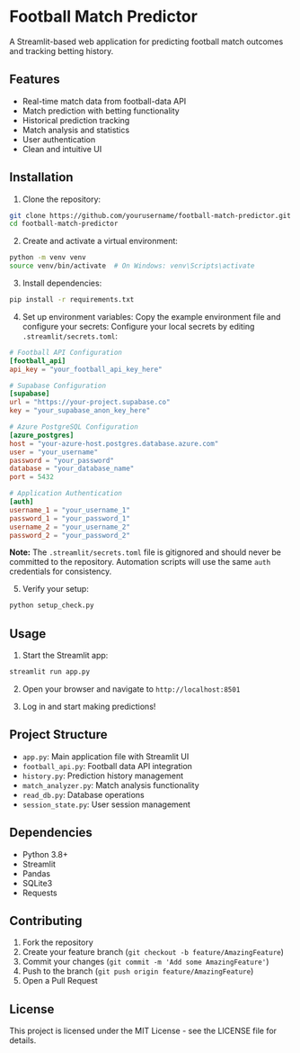 # Football Match Predictor

A Streamlit-based web application for predicting football match outcomes and tracking betting history.

## Features

- Real-time match data from football-data API
- Match prediction with betting functionality
- Historical prediction tracking
- Match analysis and statistics
- User authentication
- Clean and intuitive UI

## Installation

1. Clone the repository:
```bash
git clone https://github.com/yourusername/football-match-predictor.git
cd football-match-predictor
```

2. Create and activate a virtual environment:
```bash
python -m venv venv
source venv/bin/activate  # On Windows: venv\Scripts\activate
```

3. Install dependencies:
```bash
pip install -r requirements.txt
```

4. Set up environment variables:
Copy the example environment file and configure your secrets:
Configure your local secrets by editing `.streamlit/secrets.toml`:

```toml
# Football API Configuration
[football_api]
api_key = "your_football_api_key_here"

# Supabase Configuration
[supabase]
url = "https://your-project.supabase.co"
key = "your_supabase_anon_key_here"

# Azure PostgreSQL Configuration
[azure_postgres]
host = "your-azure-host.postgres.database.azure.com"
user = "your_username"
password = "your_password"
database = "your_database_name"
port = 5432

# Application Authentication
[auth]
username_1 = "your_username_1"
password_1 = "your_password_1"
username_2 = "your_username_2"
password_2 = "your_password_2"
```

**Note:** The `.streamlit/secrets.toml` file is gitignored and should never be committed to the repository. Automation scripts will use the same `auth` credentials for consistency.

5. Verify your setup:
```bash
python setup_check.py
```

## Usage

1. Start the Streamlit app:
```bash
streamlit run app.py
```

2. Open your browser and navigate to `http://localhost:8501`

3. Log in and start making predictions!

## Project Structure

- `app.py`: Main application file with Streamlit UI
- `football_api.py`: Football data API integration
- `history.py`: Prediction history management
- `match_analyzer.py`: Match analysis functionality
- `read_db.py`: Database operations
- `session_state.py`: User session management

## Dependencies

- Python 3.8+
- Streamlit
- Pandas
- SQLite3
- Requests

## Contributing

1. Fork the repository
2. Create your feature branch (`git checkout -b feature/AmazingFeature`)
3. Commit your changes (`git commit -m 'Add some AmazingFeature'`)
4. Push to the branch (`git push origin feature/AmazingFeature`)
5. Open a Pull Request

## License

This project is licensed under the MIT License - see the LICENSE file for details.
